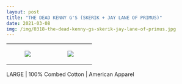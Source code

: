 ```yaml
---
layout: post
title: "THE DEAD KENNY G'S (SKERIK + JAY LANE OF PRIMUS)"
date: 2021-03-08
img: /img/0318-the-dead-kenny-gs-skerik-jay-lane-of-primus.jpg
---
```




<table style="width:100%;"><tr><td style="vertical-align:top;">
      <figure class="tmblr-full" data-orig-height="2048" data-orig-width="1365" data-orig-src="https://concertshirts.netlify.app/shirts/0318/0318-01.jpg"><img src="https://64.media.tumblr.com/89afe4e474559da5cb511b9aa5425599/28d418a6c0640731-4c/s540x810/21040c3d51a8e1f29e74f4b08773194bfad8a6b9.jpg" data-orig-height="2048" data-orig-width="1365" data-orig-src="https://concertshirts.netlify.app/shirts/0318/0318-01.jpg"/></figure></td>
    <td style="vertical-align:top;">
      <figure class="tmblr-full" data-orig-height="2048" data-orig-width="1365" data-orig-src="https://concertshirts.netlify.app/shirts/0318/0318-02.jpg"><img src="https://64.media.tumblr.com/6cd1e1ff07840ee9cf30841706d2c577/28d418a6c0640731-4e/s540x810/506f3e00f17110f0c72767c57c169b7c5d2a7517.jpg" data-orig-height="2048" data-orig-width="1365" data-orig-src="https://concertshirts.netlify.app/shirts/0318/0318-02.jpg"/></figure></td>
  </tr></table><p>
  LARGE | 100% Combed Cotton | American Apparel
</p>
